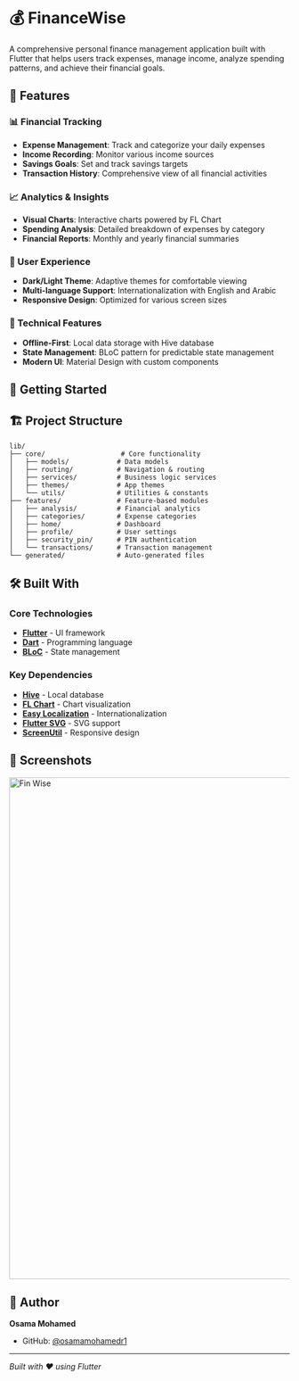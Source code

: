 # 💰 FinanceWise

A comprehensive personal finance management application built with Flutter that helps users track expenses, manage income, analyze spending patterns, and achieve their financial goals.

## 🌟 Features

### 📊 Financial Tracking
- **Expense Management**: Track and categorize your daily expenses
- **Income Recording**: Monitor various income sources
- **Savings Goals**: Set and track savings targets
- **Transaction History**: Comprehensive view of all financial activities

### 📈 Analytics & Insights
- **Visual Charts**: Interactive charts powered by FL Chart
- **Spending Analysis**: Detailed breakdown of expenses by category
- **Financial Reports**: Monthly and yearly financial summaries

### 🎨 User Experience
- **Dark/Light Theme**: Adaptive themes for comfortable viewing
- **Multi-language Support**: Internationalization with English and Arabic
- **Responsive Design**: Optimized for various screen sizes

### 🔧 Technical Features
- **Offline-First**: Local data storage with Hive database
- **State Management**: BLoC pattern for predictable state management
- **Modern UI**: Material Design with custom components

## 🚀 Getting Started



## 🏗️ Project Structure

```
lib/
├── core/                   # Core functionality
│   ├── models/            # Data models
│   ├── routing/           # Navigation & routing
│   ├── services/          # Business logic services
│   ├── themes/            # App themes
│   └── utils/             # Utilities & constants
├── features/              # Feature-based modules
│   ├── analysis/          # Financial analytics
│   ├── categories/        # Expense categories
│   ├── home/              # Dashboard
│   ├── profile/           # User settings
│   ├── security_pin/      # PIN authentication
│   └── transactions/      # Transaction management
└── generated/             # Auto-generated files
```

## 🛠️ Built With

### Core Technologies
- **[Flutter](https://flutter.dev/)** - UI framework
- **[Dart](https://dart.dev/)** - Programming language
- **[BLoC](https://bloclibrary.dev/)** - State management

### Key Dependencies
- **[Hive](https://pub.dev/packages/hive)** - Local database
- **[FL Chart](https://pub.dev/packages/fl_chart)** - Chart visualization
- **[Easy Localization](https://pub.dev/packages/easy_localization)** - Internationalization
- **[Flutter SVG](https://pub.dev/packages/flutter_svg)** - SVG support
- **[ScreenUtil](https://pub.dev/packages/flutter_screenutil)** - Responsive design

## 📸 Screenshots
<img width="1600" height="900" alt="Fin Wise" src="https://github.com/user-attachments/assets/cbdac335-903f-4969-8d36-cb850fb5e84e" />


## 👤 Author

**Osama Mohamed**
- GitHub: [@osamamohamedr1](https://github.com/osamamohamedr1)

---

*Built with ❤️ using Flutter*
